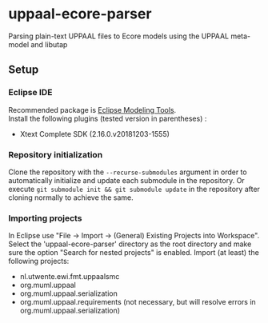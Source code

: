 # uppaal-ecore-parser
Parsing plain-text UPPAAL files to Ecore models using the UPPAAL meta-model and libutap
## Setup
### Eclipse IDE
Recommended package is [Eclipse Modeling Tools](https://www.eclipse.org/downloads/packages/).  
Install the following plugins (tested version in parentheses) :
* Xtext Complete SDK (2.16.0.v20181203-1555)
### Repository initialization
Clone the repository with the ```--recurse-submodules``` argument in order to automatically initialize and update each submodule in the repository. Or execute ```git submodule init && git submodule update``` in the repository after cloning normally to achieve the same.
### Importing projects
In Eclipse use "File -> Import -> (General) Existing Projects into Workspace". Select the 'uppaal-ecore-parser' directory as the root directory and make sure the option "Search for nested projects" is enabled. Import (at least) the following projects:
* nl.utwente.ewi.fmt.uppaalsmc
* org.muml.uppaal
* org.muml.uppaal.serialization
* org.muml.uppaal.requirements (not necessary, but will resolve errors in org.muml.uppaal.serialization)

